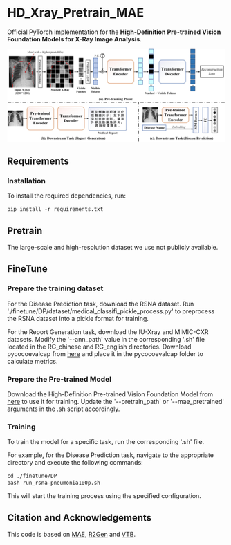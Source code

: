 
# HD_Xray_Pretrain_MAE

Official PyTorch implementation for the **High-Definition Pre-trained Vision Foundation Models for X-Ray Image Analysis**.  

![overview](https://github.com/Event-AHU/Medical_Image_Analysis/blob/liyhc-patch-1/HD_Xray_Pretrain_MAE/framework.jpg)

## Requirements

### Installation
To install the required dependencies, run:
```
pip install -r requirements.txt
```

## Pretrain

The large-scale and high-resolution dataset we use not publicly available.

## FineTune

### Prepare the training dataset
For the Disease Prediction task, download the RSNA dataset. Run './finetune/DP/dataset/medical_classifi_pickle_process.py' to preprocess the RSNA dataset into a pickle format for training.

For the Report Generation task, download the IU-Xray and MIMIC-CXR datasets. Modify the '--ann_path' value in the corresponding '.sh' file located in the RG_chinese and RG_english directories. Download pycocoevalcap from [here](https://pan.baidu.com/s/12iPoOAcEsoDKHrNxR3eOyg?pwd=ahuu) and place it in the pycocoevalcap folder to calculate metrics. 

### Prepare the Pre-trained Model
Download the High-Definition Pre-trained Vision Foundation Model from [here](https://pan.baidu.com/s/1Ks-NaD5rf-woSUOOHzSj6Q?pwd=ahuu) to use it for training. Update the '--pretrain_path' or '--mae_pretrained' arguments in the .sh script accordingly. 

### Training

To train the model for a specific task, run the corresponding '.sh' file.

For example, for the Disease Prediction task, navigate to the appropriate directory and execute the following commands:
```
cd ./finetune/DP
bash run_rsna-pneumonia100p.sh
```
This will start the training process using the specified configuration.

## Citation and Acknowledgements

This code is based on [MAE](https://github.com/facebookresearch/mae), [R2Gen](https://github.com/zhjohnchan/R2Gen) and [VTB](https://github.com/cxh0519/VTB).
